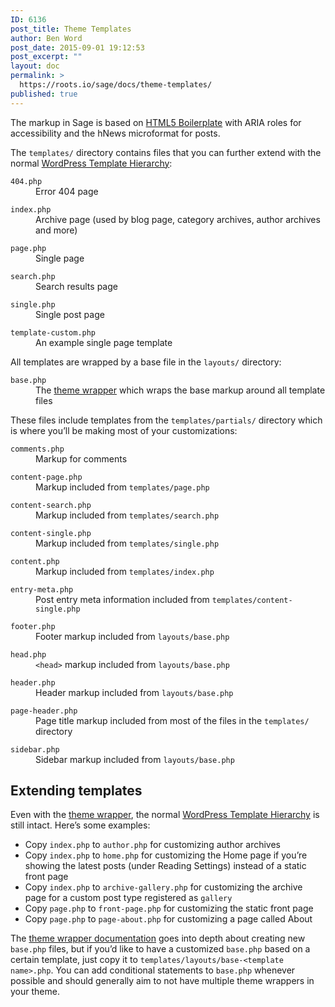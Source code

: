 ```yaml
---
ID: 6136
post_title: Theme Templates
author: Ben Word
post_date: 2015-09-01 19:12:53
post_excerpt: ""
layout: doc
permalink: >
  https://roots.io/sage/docs/theme-templates/
published: true
---
```

The markup in Sage is based on [HTML5 Boilerplate](http://html5boilerplate.com/) with ARIA roles for accessibility and the hNews microformat for posts.

The `templates/` directory contains files that you can further extend with the normal [WordPress Template Hierarchy](http://codex.wordpress.org/Template_Hierarchy):

<dl class="dl-horizontal">
  <dt><code>404.php</code></dt>
  <dd>Error 404 page</dd>
</dl>
<dl class="dl-horizontal">
  <dt><code>index.php</code></dt>
  <dd>Archive page (used by blog page, category archives, author archives and more)</dd>
</dl>
<dl class="dl-horizontal">
  <dt><code>page.php</code></dt>
  <dd>Single page</dd>
</dl>
<dl class="dl-horizontal">
  <dt><code>search.php</code></dt>
  <dd>Search results page</dd>
</dl>
<dl class="dl-horizontal">
  <dt><code>single.php</code></dt>
  <dd>Single post page</dd>
</dl>
<dl class="dl-horizontal">
  <dt><code>template-custom.php</code></dt>
  <dd>An example single page template</dd>
</dl>

<p>All templates are wrapped by a base file in the <code>layouts/</code> directory:</p>

<dl class="dl-horizontal">
  <dt><code>base.php</code></dt>
  <dd>The <a href="/sage/docs/theme-wrapper/">theme wrapper</a> which wraps the base markup around all template files</dd>
</dl>

<p>These files include templates from the <code>templates/partials/</code> directory which is where you&rsquo;ll be making most of your customizations:</p>

<dl class="dl-horizontal">
  <dt><code>comments.php</code></dt>
  <dd>Markup for comments</dd>
</dl>
<dl class="dl-horizontal">
  <dt><code>content-page.php</code></dt>
  <dd>Markup included from <code>templates/page.php</code></dd>
</dl>
<dl class="dl-horizontal">
  <dt><code>content-search.php</code></dt>
  <dd>Markup included from <code>templates/search.php</code></dd>
</dl>
<dl class="dl-horizontal">
  <dt><code>content-single.php</code></dt>
  <dd>Markup included from <code>templates/single.php</code></dd>
</dl>
<dl class="dl-horizontal">
  <dt><code>content.php</code></dt>
  <dd>Markup included from <code>templates/index.php</code></dd>
</dl>
<dl class="dl-horizontal">
  <dt><code>entry-meta.php</code></dt>
  <dd>Post entry meta information included from <code>templates/content-single.php</code></dd>
</dl>
<dl class="dl-horizontal">
  <dt><code>footer.php</code></dt>
  <dd>Footer markup included from <code>layouts/base.php</code></dd>
</dl>
<dl class="dl-horizontal">
  <dt><code>head.php</code></dt>
  <dd><code>&lt;head&gt;</code> markup included from <code>layouts/base.php</code></dd>
</dl>
<dl class="dl-horizontal">
  <dt><code>header.php</code></dt>
  <dd>Header markup included from <code>layouts/base.php</code></dd>
</dl>
<dl class="dl-horizontal">
  <dt><code>page-header.php</code></dt>
  <dd>Page title markup included from most of the files in the <code>templates/</code> directory</dd>
</dl>
<dl class="dl-horizontal">
  <dt><code>sidebar.php</code></dt>
  <dd>Sidebar markup included from <code>layouts/base.php</code></dd>
</dl>

## Extending templates

Even with the [theme wrapper](/sage/docs/theme-wrapper/), the normal [WordPress Template Hierarchy](http://codex.wordpress.org/Template_Hierarchy) is still intact. Here’s some examples:

* Copy `index.php` to `author.php` for customizing author archives
* Copy `index.php` to `home.php` for customizing the Home page if you’re showing the latest posts (under Reading Settings) instead of a static front page
* Copy `index.php` to `archive-gallery.php` for customizing the archive page for a custom post type registered as `gallery`
* Copy `page.php` to `front-page.php` for customizing the static front page
* Copy `page.php` to `page-about.php` for customizing a page called About

The [theme wrapper documentation](/sage/docs/theme-wrapper/) goes into depth about creating new `base.php` files, but if you’d like to have a customized `base.php` based on a certain template, just copy it to `templates/layouts/base-<template name>.php`. You can add conditional statements to `base.php` whenever possible and should generally aim to not have multiple theme wrappers in your theme.
